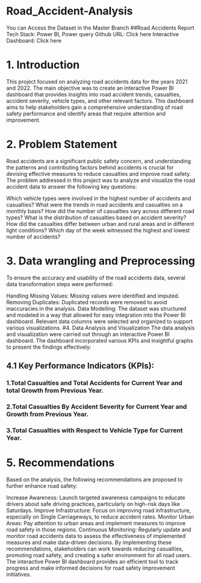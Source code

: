 # Road_Accident-Analysis
You can Access the Dataset in the Master Branch
##Road Accidents Report
Tech Stack: Power BI, Power query
Github URL: Click here
Interactive Dashboard: Click here
# 1. Introduction
This project focused on analyzing road accidents data for the years 2021 and 2022. The main objective was to create an interactive Power BI dashboard that provides insights into road accident trends, casualties, accident severity, vehicle types, and other relevant factors. This dashboard aims to help stakeholders gain a comprehensive understanding of road safety performance and identify areas that require attention and improvement.

# 2. Problem Statement
Road accidents are a significant public safety concern, and understanding the patterns and contributing factors behind accidents is crucial for devising effective measures to reduce casualties and improve road safety. The problem addressed in this project was to analyze and visualize the road accident data to answer the following key questions:

Which vehicle types were involved in the highest number of accidents and casualties?
What were the trends in road accidents and casualties on a monthly basis?
How did the number of casualties vary across different road types?
What is the distribution of casualties based on accident severity?
How did the casualties differ between urban and rural areas and in different light conditions?
Which day of the week witnessed the highest and lowest number of accidents?
# 3. Data wrangling and Preprocessing
To ensure the accuracy and usability of the road accidents data, several data transformation steps were performed:

Handling Missing Values: Missing values were identified and imputed.
Removing Duplicates: Duplicated records were removed to avoid inaccuracies in the analysis.
Data Modelling: The dataset was structured and modeled in a way that allowed for easy integration into the Power BI dashboard. Relevant data columns were selected and organized to support various visualizations.
#4. Data Analysis and Visualization
The data analysis and visualization were carried out through an interactive Power BI dashboard. The dashboard incorporated various KPIs and insightful graphs to present the findings effectively:

## 4.1 Key Performance Indicators (KPIs):
### 1.Total Casualties and Total Accidents for Current Year and total Growth from Previous Year.
### 2.Total Casualties By Accident Severity for Current Year and Growth from Previous Year.
### 3.Total Casualties with Respect to Vehicle Type for Current Year.

# 5. Recommendations
Based on the analysis, the following recommendations are proposed to further enhance road safety:

Increase Awareness: Launch targeted awareness campaigns to educate drivers about safe driving practices, particularly on high-risk days like Saturdays.
Improve Infrastructure: Focus on improving road infrastructure, especially on Single Carriageways, to reduce accident rates.
Monitor Urban Areas: Pay attention to urban areas and implement measures to improve road safety in those regions.
Continuous Monitoring: Regularly update and monitor road accidents data to assess the effectiveness of implemented measures and make data-driven decisions.
By implementing these recommendations, stakeholders can work towards reducing casualties, promoting road safety, and creating a safer environment for all road users. The interactive Power BI dashboard provides an efficient tool to track progress and make informed decisions for road safety improvement initiatives.

